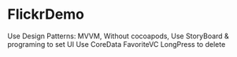 # FlickrDemo
Use Design Patterns: MVVM,
Without cocoapods,
Use StoryBoard & programing to set UI
Use CoreData
FavoriteVC LongPress to delete
